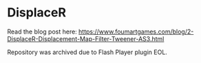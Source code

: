 DisplaceR
=========

Read the blog post here:
https://www.foumartgames.com/blog/2-DisplaceR-Displacement-Map-Filter-Tweener-AS3.html

Repository was archived due to Flash Player plugin EOL.

